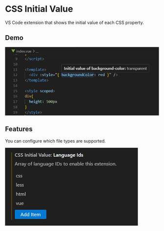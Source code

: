 # CSS Initial Value

VS Code extension that shows the initial value of each CSS property.

## Demo

![demo](assets/demo.png)

## Features

You can configure which file types are supported.

![config](assets/config.png)
